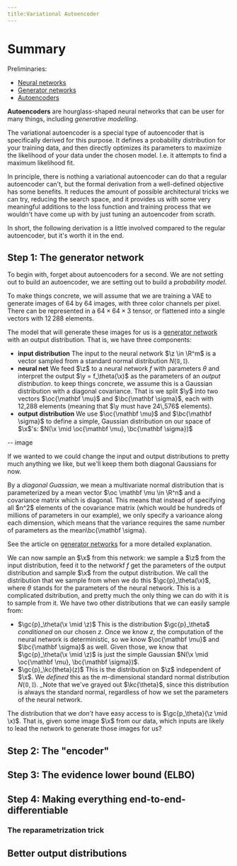 ```yaml
---
title:Variational Autoencoder
---
```


# Summary

Preliminaries:
* [Neural networks](/neural-networks)
* [Generator networks](/generator-network)
* [Autoencoders](/autoencoders)

**Autoencoders** are hourglass-shaped neural networks that can be user for many things, including _generative modelling_.

The variational autoencoder is a special type of autoencoder that is specifically derived for this purpose. It defines a probability distribution for your training data, and then directly optimizes its parameters to maximize the likelihood of your data under the chosen model. I.e. it attempts to find a maximum likelihood fit.

In principle, there is nothing a variational autoencoder can do that a regular autoencoder can't, but the formal derivation from a well-defined objective has some benefits. It reduces the amount of possible architectural tricks we can try, reducing the search space, and it provides us with some very meaningful additions to the loss function and training process that we wouldn't have come up with by just tuning an autoencoder from scrath.

In short, the following derivation is a little involved compared to the regular autoencoder, but it's worth it in the end.

## Step 1: The generator network

To begin with, forget about autoencoders for a second. We are not setting out to build an autoencoder, we are setting out to build a _probability model_. 

To make things concrete, we will assume that we are training a VAE to generate images of 64 by 64 images, with three color channels per pixel. There can be represented in a $64 \times 64 \times 3$ tensor, or flattened into a single vectors with $12\,288$ elements. 

The model that will generate these images for us is a [generator network](/generator-networks) with an output distribution. That is, we have three components:

* **input distribution** The input to the neural network $\z \in \R^m$ is a vector sampled from a standard normal distribution $N({\mathbb 0}, {\mathbb I})$.
* **neural net** We feed $\z$ to a neural network $f$ with parameters $\theta$ and interpret the output $\y = f_\theta(\x)$ as the parameters of an _output distribution_. to keep things concrete, we assume this is a Gaussian distribution with a diagonal covariance. That is we split $\y$ into two vectors $\oc{\mathbf \mu}$ and $\bc{\mathbf \sigma}$, each with 12\,288 elements (meaning that $\y must have 24\,576$ elements).
* **output distribution** We use $\oc{\mathbf \mu}$ and $\bc{\mathbf \sigma}$ to define a simple, Gaussian distribution on our space of $\x$'s: $N(\x \mid \oc{\mathbf \mu}, \bc{\mathbf \sigma})$

-- image

If we wanted to we could change the input and output distributions to pretty much anything we like, but we'll keep them both diagonal Gaussians for now.

<aside>
  By a <em>diagonal Guassian</em>, we mean a multivariate normal distribution that is parameterized by a mean vector $\oc \mathbf \mu \in \R^n$ and a covariance matrix which is diagonal. This means that instead of specifying all $n^2$ elements of the covariance matrix (which would be hundreds of millions of parameters in our example), we only specify a varioance along each dimension, which means that the <span class="bc">variance</span> requires the same number of parameters as the <span class="oc">mean\bc{\mathbf \sigma}.
</aside>

See the article on [generator networks](\generator-networks) for a more detailed explanation.

We can now sample an $\x$ from this network: we sample a $\z$ from the input distribution, feed it to the networkf $f$ get the parameters of the output distribution and sample $\x$ from the output distribution. We call the distribution that we sample from when we do this $\gc{p}_\theta(\x)$, where $\theta$ stands for the parameters of the neural network. This is a complicated dsitribution, and pretty much the only thing we can do with it is to sample from it. We have two other distributions that we can easily sample from:

* $\gc{p}_\theta(\x \mid \z)$ This is the distribution $\gc{p}_\theta$ _conditioned_ on our chosen $z$. Once we know $z$, the computation of the neural network is deterministic, so we know $\oc{\mathbf \mu}$ and $\bc{\mathbf \sigma}$ as well. Given those, we know that $\gc{p}_\theta(\x \mid \z)$ is just the simple Gaussian $N(\x \mid \oc{\mathbf \mu}, \bc{\mathbf \sigma})$.
* $\gc{p}_\kc{theta}(z)$ This is the distribution on $\z$ independent of $\x$. We _defined_ this as the $m$-dimensional standard normal distribution $N({\mathbb 0}, {\mathbb I})$. _Note that we've grayed out $\kc{\theta}$, since this distribution is always the standard normal, regardless of how we set the parameters of the neural network.

The distribution that we _don't_ have easy access to is $\gc{p_\theta}(\z \mid \x)$. That is, given some image $\x$ from our data, which inputs are likely to lead the network to generate those images for us?

## Step 2: The "encoder"

## Step 3: The evidence lower bound (ELBO)

## Step 4: Making everything end-to-end-differentiable

### The reparametrization trick

## Better output distributions

## 
